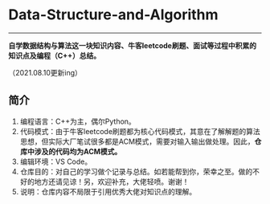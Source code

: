 # Data-Structure-and-Algorithm
***
**自学数据结构与算法这一块知识内容、牛客leetcode刷题、面试等过程中积累的知识点及编程（C++）总结。**

（2021.08.10更新ing）

## 简介

1. 编程语言：C++为主，偶尔Python。
2. 代码模式：由于牛客leetcode刷题都为核心代码模式，其意在了解解题的算法思想，但实际大厂笔试很多都是ACM模式，需要对输入输出做处理。因此，**仓库中涉及的代码均为ACM模式。**
3. 编辑环境：VS Code。
4. 仓库目的：对自己的学习做个记录与总结。如若能帮到你，荣幸之至。做的不好的地方还请见谅！另，欢迎补充，大佬轻喷。谢谢！
5. 说明：仓库内容不局限于引用优秀大佬对知识点的理解。

